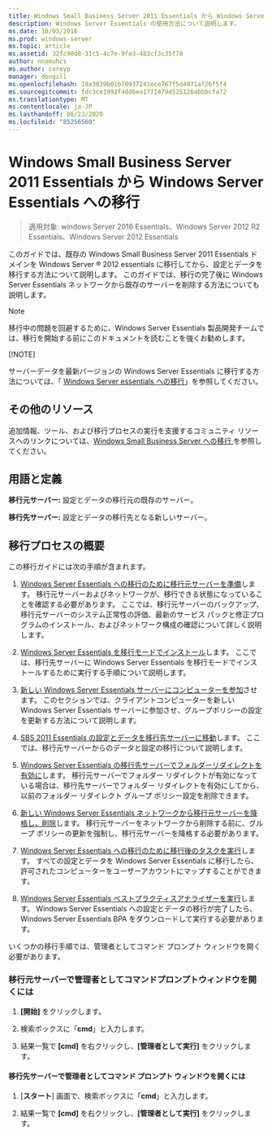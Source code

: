 ```yaml
---
title: Windows Small Business Server 2011 Essentials から Windows Server Essentials への移行
description: Windows Server Essentials の使用方法について説明します。
ms.date: 10/03/2016
ms.prod: windows-server
ms.topic: article
ms.assetid: 32fc90d8-31c5-4c7e-9fe3-483cf3c35f78
author: nnamuhcs
ms.author: coreyp
manager: dongill
ms.openlocfilehash: 19a3039b01b70937241ece767f5d4971af26f5f4
ms.sourcegitcommit: fdc3ce1992f4dd6ea1771479d525126abbbcfa72
ms.translationtype: MT
ms.contentlocale: ja-JP
ms.lasthandoff: 06/23/2020
ms.locfileid: "85256560"
---
```

# <a name="migrate-windows-small-business-server-2011-essentials-to-windows-server-essentials"></a>Windows Small Business Server 2011 Essentials から Windows Server Essentials への移行

>適用対象: windows Server 2016 Essentials、Windows Server 2012 R2 Essentials、Windows Server 2012 Essentials

このガイドでは、既存の Windows Small Business Server 2011 Essentials ドメインを Windows Server &reg; 2012 essentials に移行してから、設定とデータを移行する方法について説明します。 このガイドでは、移行の完了後に Windows Server Essentials ネットワークから既存のサーバーを削除する方法についても説明します。  
  
> [!NOTE]
>  移行中の問題を回避するために、Windows Server Essentials 製品開発チームでは、移行を開始する前にこのドキュメントを読むことを強くお勧めします。  
> 
> [!NOTE]
> 
>  サーバーデータを最新バージョンの Windows Server Essentials に移行する方法については、「 [Windows Server essentials への移行](Migrate-from-Previous-Versions-to-Windows-Server-Essentials-or-Windows-Server-Essentials-Experience.md)」を参照してください。  

  
## <a name="additional-resources"></a>その他のリソース  
 追加情報、ツール、および移行プロセスの実行を支援するコミュニティ リソースへのリンクについては、[Windows Small Business Server への移行 ](https://go.microsoft.com/fwlink/?LinkId=217520) を参照してください。  
  
## <a name="terms-and-definitions"></a>用語と定義  
 **移行元サーバー:** 設定とデータの移行元の既存のサーバー。  
  
 **移行先サーバー:** 設定とデータの移行先となる新しいサーバー。  
  
## <a name="migration-process-summary"></a>移行プロセスの概要  
 この移行ガイドには次の手順が含まれます。  
  

1.  [Windows Server Essentials への移行のために移行元サーバーを準備](Prepare-your-Source-Server-for-Windows-Server-Essentials-migration.md)します。  移行元サーバーおよびネットワークが、移行できる状態になっていることを確認する必要があります。 ここでは、移行元サーバーのバックアップ、移行元サーバーのシステム正常性の評価、最新のサービス パックと修正プログラムのインストール、およびネットワーク構成の確認について詳しく説明します。  
  
2.  [Windows Server Essentials を移行モードでインストール](Install-Windows-Server-Essentials-in-migration-mode.md)します。  ここでは、移行先サーバーに Windows Server Essentials を移行モードでインストールするために実行する手順について説明します。  
  
3.  [新しい Windows Server Essentials サーバーにコンピューターを参加](Join-computers-to-the-new-Windows-Server-Essentials-server.md)させます。  このセクションでは、クライアントコンピューターを新しい Windows Server Essentials サーバーに参加させ、グループポリシーの設定を更新する方法について説明します。  
  
4.  [SBS 2011 Essentials の設定とデータを移行先サーバーに移動](Move-Windows-SBS-2011-Essentials-to-the-Destination-Server-for-migration.md)します。  ここでは、移行元サーバーからのデータと設定の移行について説明します。  
  
5.  [Windows Server Essentials の移行先サーバーでフォルダーリダイレクトを有効に](Enable-folder-redirection-on-the-Windows-Server-Essentials-Destination-Server.md)します。  移行元サーバーでフォルダー リダイレクトが有効になっている場合は、移行先サーバーでフォルダー リダイレクトを有効にしてから、以前のフォルダー リダイレクト グループ ポリシー設定を削除できます。  
  
6.  [新しい Windows Server Essentials ネットワークから移行元サーバーを降格し、削除](Demote-and-remove-the-Source-Server-from-the-new-Windows-Server-Essentials-network.md)します。  移行元サーバーをネットワークから削除する前に、グループ ポリシーの更新を強制し、移行元サーバーを降格する必要があります。  
  
7.  [Windows Server Essentials への移行のために移行後のタスクを実行](Perform-post-migration-tasks-for-Windows-Server-Essentials-migration.md)します。  すべての設定とデータを Windows Server Essentials に移行したら、許可されたコンピューターをユーザーアカウントにマップすることができます。  
  
8.  [Windows Server Essentials ベストプラクティスアナライザーを実行](Run-the-Windows-Server-Essentials-Best-Practices-Analyzer.md)します。  Windows Server Essentials への設定とデータの移行が完了したら、Windows Server Essentials BPA をダウンロードして実行する必要があります。  

 いくつかの移行手順では、管理者としてコマンド プロンプト ウィンドウを開く必要があります。  
  
###  <a name="to-open-a-command-prompt-window-on-the-source-server-as-an-administrator"></a><a name="BKMK_OpenACommandPromptAsAdmin"></a>移行元サーバーで管理者としてコマンドプロンプトウィンドウを開くには  
  
1.  **[開始]** をクリックします。  
  
2.  検索ボックスに「**cmd**」と入力します。  
  
3.  結果一覧で **[cmd]** を右クリックし、**[管理者として実行]** をクリックします。  
  
#### <a name="to-open-a-command-prompt-window-on-the-destination-server-as-an-administrator"></a>移行先サーバーで管理者としてコマンド プロンプト ウィンドウを開くには  
  
1.  [**スタート**] 画面で、検索ボックスに「**cmd**」と入力します。  
  
2.  結果一覧で **[cmd]** を右クリックし、**[管理者として実行]** をクリックします。
